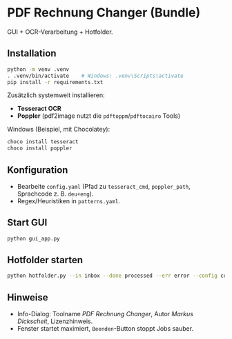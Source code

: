 # PDF Rechnung Changer (Bundle)

GUI + OCR-Verarbeitung + Hotfolder.

## Installation
```bash
python -m venv .venv
. .venv/bin/activate    # Windows: .venv\Scripts\activate
pip install -r requirements.txt
```

Zusätzlich systemweit installieren:
- **Tesseract OCR**
- **Poppler** (pdf2image nutzt die `pdftoppm`/`pdftocairo` Tools)

Windows (Beispiel, mit Chocolatey):
```powershell
choco install tesseract
choco install poppler
```

## Konfiguration
- Bearbeite `config.yaml` (Pfad zu `tesseract_cmd`, `poppler_path`, Sprachcode z. B. `deu+eng`).
- Regex/Heuristiken in `patterns.yaml`.

## Start GUI
```bash
python gui_app.py
```

## Hotfolder starten
```bash
python hotfolder.py --in inbox --done processed --err error --config config.yaml --patterns patterns.yaml
```

## Hinweise
- Info-Dialog: Toolname *PDF Rechnung Changer*, Autor *Markus Dickscheit*, Lizenzhinweis.
- Fenster startet maximiert, `Beenden`-Button stoppt Jobs sauber.
